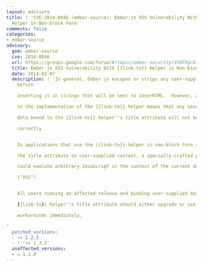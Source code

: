 ```yaml
---
layout: advisory
title: ! 'CVE-2014-0046 (ember-source): Ember.js XSS Vulnerability With {{link-to}}
  Helper in Non-block Form'
comments: false
categories:
- ember-source
advisory:
  gem: ember-source
  cve: 2014-0046
  url: https://groups.google.com/forum/#!topic/ember-security/1h6FRgr8lXQ
  title: Ember.js XSS Vulnerability With {{link-to}} Helper in Non-block Form
  date: 2014-02-07
  description: ! 'In general, Ember.js escapes or strips any user-supplied content
    before

    inserting it in strings that will be sent to innerHTML.  However, a change made

    to the implementation of the {{link-to}} helper means that any user-supplied

    data bound to the {{link-to}} helper''s title attribute will not be escaped

    correctly.


    In applications that use the {{link-to}} helper in non-block form and bind

    the title attribute to user-supplied content, a specially-crafted payload

    could execute arbitrary JavaScript in the context of the current domain

    ("XSS").


    All users running an affected release and binding user-supplied data to the

    {{link-to}} helper''s title attribute should either upgrade or use one of the

    workarounds immediately.

'
  patched_versions:
  - ~> 1.2.2
  - ! '>= 1.3.2'
  unaffected_versions:
  - < 1.2.0
---
```

